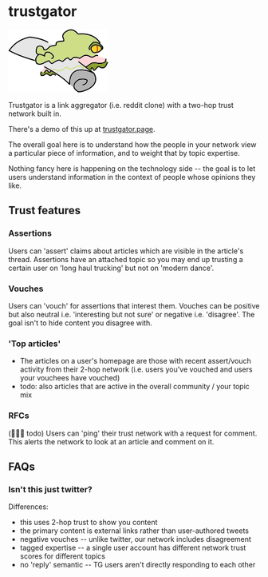 # trustgator

![trustgator the trustgator gator fetching a newspaper as a dog might](./logo/gator.png)

Trustgator is a link aggregator (i.e. reddit clone) with a two-hop trust network built in.

There's a demo of this up at [trustgator.page](https://trustgator.page).

The overall goal here is to understand how the people in your network view a particular piece of information, and to weight that by topic expertise.

Nothing fancy here is happening on the technology side -- the goal is to let users understand information in the context of people whose opinions they like.

## Trust features

### Assertions

Users can 'assert' claims about articles which are visible in the article's thread. Assertions have an attached topic so you may end up trusting a certain user on 'long haul trucking' but not on 'modern dance'.

### Vouches

Users can 'vouch' for assertions that interest them. Vouches can be positive but also neutral i.e. 'interesting but not sure' or negative i.e. 'disagree'. The goal isn't to hide content you disagree with.

### 'Top articles'

* The articles on a user's homepage are those with recent assert/vouch activity from their 2-hop network (i.e. users you've vouched and users your vouchees have vouched)
* todo: also articles that are active in the overall community / your topic mix

### RFCs

(🚧🚧🚧 todo) Users can 'ping' their trust network with a request for comment. This alerts the network to look at an article and comment on it.

## FAQs

### Isn't this just twitter?

Differences:

* this uses 2-hop trust to show you content
* the primary content is external links rather than user-authored tweets
* negative vouches -- unlike twitter, our network includes disagreement
* tagged expertise -- a single user account has different network trust scores for different topics
* no 'reply' semantic -- TG users aren't directly responding to each other

